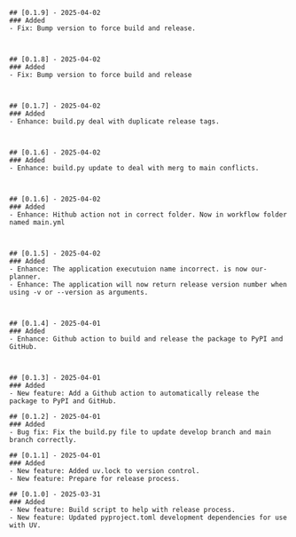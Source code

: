 
    ## [0.1.9] - 2025-04-02
    ### Added
    - Fix: Bump version to force build and release.

    

    ## [0.1.8] - 2025-04-02
    ### Added
    - Fix: Bump version to force build and release

    

    ## [0.1.7] - 2025-04-02
    ### Added
    - Enhance: build.py deal with duplicate release tags.

    

    ## [0.1.6] - 2025-04-02
    ### Added
    - Enhance: build.py update to deal with merg to main conflicts.

    

    ## [0.1.6] - 2025-04-02
    ### Added
    - Enhance: Hithub action not in correct folder. Now in workflow folder named main.yml

    

    ## [0.1.5] - 2025-04-02
    ### Added
    - Enhance: The application executuion name incorrect. is now our-planner.
    - Enhance: The application will now return release version number when using -v or --version as arguments.

    

    ## [0.1.4] - 2025-04-01
    ### Added
    - Enhance: Github action to build and release the package to PyPI and GitHub.



    ## [0.1.3] - 2025-04-01
    ### Added
    - New feature: Add a Github action to automatically release the package to PyPI and GitHub.

    ## [0.1.2] - 2025-04-01
    ### Added
    - Bug fix: Fix the build.py file to update develop branch and main branch correctly.

    ## [0.1.1] - 2025-04-01
    ### Added
    - New feature: Added uv.lock to version control.
    - New feature: Prepare for release process.

    ## [0.1.0] - 2025-03-31
    ### Added
    - New feature: Build script to help with release process.
    - New feature: Updated pyproject.toml development dependencies for use with UV.
